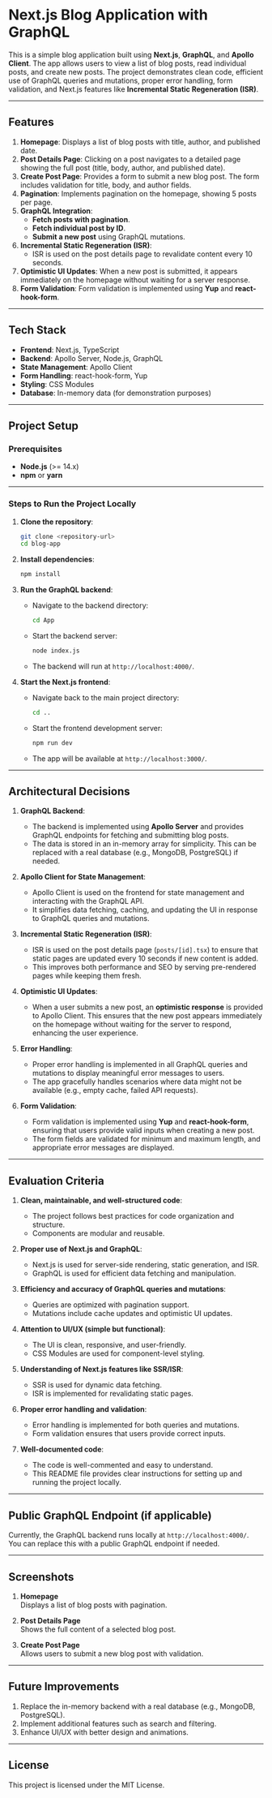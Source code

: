 
# **Next.js Blog Application with GraphQL**

This is a simple blog application built using **Next.js**, **GraphQL**, and **Apollo Client**. The app allows users to view a list of blog posts, read individual posts, and create new posts. The project demonstrates clean code, efficient use of GraphQL queries and mutations, proper error handling, form validation, and Next.js features like **Incremental Static Regeneration (ISR)**.

---

## **Features**

1. **Homepage**: Displays a list of blog posts with title, author, and published date.
2. **Post Details Page**: Clicking on a post navigates to a detailed page showing the full post (title, body, author, and published date).
3. **Create Post Page**: Provides a form to submit a new blog post. The form includes validation for title, body, and author fields.
4. **Pagination**: Implements pagination on the homepage, showing 5 posts per page.
5. **GraphQL Integration**:
   - **Fetch posts with pagination**.
   - **Fetch individual post by ID**.
   - **Submit a new post** using GraphQL mutations.
6. **Incremental Static Regeneration (ISR)**:
   - ISR is used on the post details page to revalidate content every 10 seconds.
7. **Optimistic UI Updates**: When a new post is submitted, it appears immediately on the homepage without waiting for a server response.
8. **Form Validation**: Form validation is implemented using **Yup** and **react-hook-form**.

---

## **Tech Stack**

- **Frontend**: Next.js, TypeScript
- **Backend**: Apollo Server, Node.js, GraphQL
- **State Management**: Apollo Client
- **Form Handling**: react-hook-form, Yup
- **Styling**: CSS Modules
- **Database**: In-memory data (for demonstration purposes)

---

## **Project Setup**

### **Prerequisites**

- **Node.js** (>= 14.x)
- **npm** or **yarn**

---

### **Steps to Run the Project Locally**

1. **Clone the repository**:
   ```bash
   git clone <repository-url>
   cd blog-app
   ```

2. **Install dependencies**:
   ```bash
   npm install
   ```

3. **Run the GraphQL backend**:
   - Navigate to the backend directory:
     ```bash
     cd App
     ```
   - Start the backend server:
     ```bash
     node index.js
     ```
   - The backend will run at `http://localhost:4000/`.

4. **Start the Next.js frontend**:
   - Navigate back to the main project directory:
     ```bash
     cd ..
     ```
   - Start the frontend development server:
     ```bash
     npm run dev
     ```
   - The app will be available at `http://localhost:3000/`.

---

## **Architectural Decisions**

1. **GraphQL Backend**:
   - The backend is implemented using **Apollo Server** and provides GraphQL endpoints for fetching and submitting blog posts.
   - The data is stored in an in-memory array for simplicity. This can be replaced with a real database (e.g., MongoDB, PostgreSQL) if needed.

2. **Apollo Client for State Management**:
   - Apollo Client is used on the frontend for state management and interacting with the GraphQL API.
   - It simplifies data fetching, caching, and updating the UI in response to GraphQL queries and mutations.

3. **Incremental Static Regeneration (ISR)**:
   - ISR is used on the post details page (`posts/[id].tsx`) to ensure that static pages are updated every 10 seconds if new content is added.
   - This improves both performance and SEO by serving pre-rendered pages while keeping them fresh.

4. **Optimistic UI Updates**:
   - When a user submits a new post, an **optimistic response** is provided to Apollo Client. This ensures that the new post appears immediately on the homepage without waiting for the server to respond, enhancing the user experience.

5. **Error Handling**:
   - Proper error handling is implemented in all GraphQL queries and mutations to display meaningful error messages to users.
   - The app gracefully handles scenarios where data might not be available (e.g., empty cache, failed API requests).

6. **Form Validation**:
   - Form validation is implemented using **Yup** and **react-hook-form**, ensuring that users provide valid inputs when creating a new post.
   - The form fields are validated for minimum and maximum length, and appropriate error messages are displayed.

---

## **Evaluation Criteria**

1. **Clean, maintainable, and well-structured code**:
   - The project follows best practices for code organization and structure.
   - Components are modular and reusable.

2. **Proper use of Next.js and GraphQL**:
   - Next.js is used for server-side rendering, static generation, and ISR.
   - GraphQL is used for efficient data fetching and manipulation.

3. **Efficiency and accuracy of GraphQL queries and mutations**:
   - Queries are optimized with pagination support.
   - Mutations include cache updates and optimistic UI updates.

4. **Attention to UI/UX (simple but functional)**:
   - The UI is clean, responsive, and user-friendly.
   - CSS Modules are used for component-level styling.

5. **Understanding of Next.js features like SSR/ISR**:
   - SSR is used for dynamic data fetching.
   - ISR is implemented for revalidating static pages.

6. **Proper error handling and validation**:
   - Error handling is implemented for both queries and mutations.
   - Form validation ensures that users provide correct inputs.

7. **Well-documented code**:
   - The code is well-commented and easy to understand.
   - This README file provides clear instructions for setting up and running the project locally.

---

## **Public GraphQL Endpoint (if applicable)**

Currently, the GraphQL backend runs locally at `http://localhost:4000/`. You can replace this with a public GraphQL endpoint if needed.

---

## **Screenshots**

1. **Homepage**  
   Displays a list of blog posts with pagination.

2. **Post Details Page**  
   Shows the full content of a selected blog post.

3. **Create Post Page**  
   Allows users to submit a new blog post with validation.

---

## **Future Improvements**

1. Replace the in-memory backend with a real database (e.g., MongoDB, PostgreSQL).
2. Implement additional features such as search and filtering.
3. Enhance UI/UX with better design and animations.

---

## **License**

This project is licensed under the MIT License.
